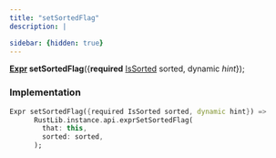```yaml
---
title: "setSortedFlag"
description: |

sidebar: {hidden: true}
---
```

<span class="dart-code"><strong>[Expr] setSortedFlag</strong>({<span class="nobr"><strong>required</strong> [IsSorted] sorted</span>, <span class="nobr">dynamic <i>hint</i></span>});</span>


### Implementation
```dart
Expr setSortedFlag({required IsSorted sorted, dynamic hint}) =>
      RustLib.instance.api.exprSetSortedFlag(
        that: this,
        sorted: sorted,
      );
```

[Expr]: /reference/classes/expr
[IsSorted]: /reference/enums/issorted
[dynamic]: #